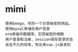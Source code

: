 # mimi
    使用beego，写的一个分享秘密的网站。
    使用mysql来储存用户信息
    orm来操作数据库，实现秘密的增删
    用户登录和注册，session保存登录状态
    会在不久的将来，写出来vue.js版本的
